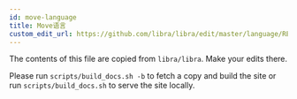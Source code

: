 ```yaml
---
id: move-language
title: Move语言
custom_edit_url: https://github.com/libra/libra/edit/master/language/README.md
---
```


The contents of this file are copied from `libra/libra`. Make your edits there.

Please run `scripts/build_docs.sh -b` to fetch a copy and build the site or run `scripts/build_docs.sh` to serve the site locally.